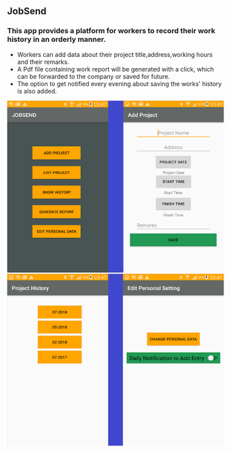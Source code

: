 ## JobSend

### This app provides a platform for workers to record their work history in an orderly manner.


  - Workers can add data about their project title,address,working hours and their remarks. 
  - A Pdf file containing work report will be generated with a click, which can be forwarded to the company or saved for future.
  - The option to get notified every evening about saving the works' history is also added.

<img src="app/src/main/res/drawable/one.png" width="700" height="400">


<img src="app/src/main/res/drawable/two.png" width="700" height="400">
